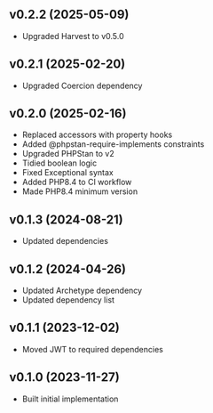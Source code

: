 ## v0.2.2 (2025-05-09)
* Upgraded Harvest to v0.5.0

## v0.2.1 (2025-02-20)
* Upgraded Coercion dependency

## v0.2.0 (2025-02-16)
* Replaced accessors with property hooks
* Added @phpstan-require-implements constraints
* Upgraded PHPStan to v2
* Tidied boolean logic
* Fixed Exceptional syntax
* Added PHP8.4 to CI workflow
* Made PHP8.4 minimum version

## v0.1.3 (2024-08-21)
* Updated dependencies

## v0.1.2 (2024-04-26)
* Updated Archetype dependency
* Updated dependency list

## v0.1.1 (2023-12-02)
* Moved JWT to required dependencies

## v0.1.0 (2023-11-27)
* Built initial implementation
